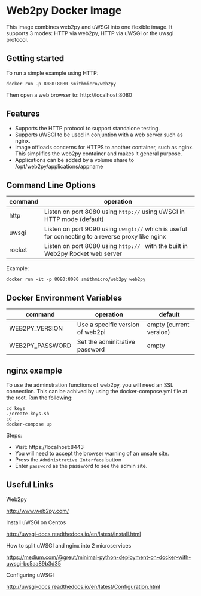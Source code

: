 # Web2py Docker Image
This image combines web2py and uWSGI into one flexible image.  It supports 3 modes: HTTP via web2py, HTTP via uWSGI or the uwsgi protocol.

## Getting started
To run a simple example using HTTP:
```
docker run -p 8080:8080 smithmicro/web2py
```
Then open a web browser to:  http://localhost:8080

## Features
* Supports the HTTP protocol to support standalone testing.
* Supports uWSGI to be used in conjuntion with a web server such as nginx.
* Image offloads concerns for HTTPS to another container, such as nginx.  This simplifies the web2py container and makes it general purpose.
* Applications can be added by a volume share to /opt/web2py/applications/appname

## Command Line Options

|command|operation|
|-------|---------|
|http   |Listen on port 8080 using `http://` using uWSGI in HTTP mode  (default) |
|uwsgi  |Listen on port 9090 using `uwsgi://` which is useful for connecting to a reverse proxy like nginx|
|rocket |Listen on port 8080 using `http:// ` with the built in Web2py Rocket web server|

Example:
```
docker run -it -p 8080:8080 smithmicro/web2py web2py
```

## Docker Environment Variables

|command|operation|default|
|-------|---------|-------|
|WEB2PY_VERSION |Use a specific version of web2pi | empty (current version) |
|WEB2PY_PASSWORD|Set the adminitrative password | empty |

## nginx example
To use the adminstration functions of web2py, you will need an SSL connection.
This can be achived by using the docker-compose.yml file at the root.
Run the following:

```
cd keys
./create-keys.sh
cd ..
docker-compose up
```

Steps:
* Visit: https://localhost:8443
* You will need to accept the browser warning of an unsafe site.
* Press the `Administrative Interface` button
* Enter `password` as the password to see the admin site.

## Useful Links
Web2py

http://www.web2py.com/

Install uWSGI on Centos

http://uwsgi-docs.readthedocs.io/en/latest/Install.html

How to split uWSGI and nginx into 2 microservices

https://medium.com/@greut/minimal-python-deployment-on-docker-with-uwsgi-bc5aa89b3d35

Configuring uWSGI

http://uwsgi-docs.readthedocs.io/en/latest/Configuration.html
